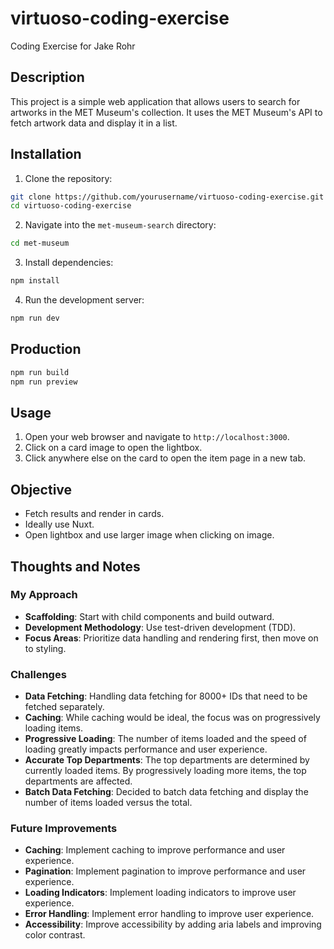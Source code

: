 # virtuoso-coding-exercise
Coding Exercise for Jake Rohr

## Description

This project is a simple web application that allows users to search for artworks in the MET Museum's collection. It uses the MET Museum's API to fetch artwork data and display it in a list.

## Installation

1. Clone the repository:

```bash
git clone https://github.com/yourusername/virtuoso-coding-exercise.git
cd virtuoso-coding-exercise
```

2. Navigate into the `met-museum-search` directory:

```bash
cd met-museum
```

3. Install dependencies:

```bash
npm install
```

4. Run the development server:

```bash
npm run dev
```

## Production

```bash
npm run build
npm run preview
```

## Usage

1. Open your web browser and navigate to `http://localhost:3000`.
2. Click on a card image to open the lightbox.
3. Click anywhere else on the card to open the item page in a new tab.

## Objective
- Fetch results and render in cards.
- Ideally use Nuxt.
- Open lightbox and use larger image when clicking on image.

## Thoughts and Notes

### My Approach
- **Scaffolding**: Start with child components and build outward.
- **Development Methodology**: Use test-driven development (TDD).
- **Focus Areas**: Prioritize data handling and rendering first, then move on to styling.

### Challenges
- **Data Fetching**: Handling data fetching for 8000+ IDs that need to be fetched separately.
- **Caching**: While caching would be ideal, the focus was on progressively loading items.
- **Progressive Loading**: The number of items loaded and the speed of loading greatly impacts performance and user experience.
- **Accurate Top Departments**: The top departments are determined by currently loaded items. By progressively loading more items, the top departments are affected.
- **Batch Data Fetching**: Decided to batch data fetching and display the number of items loaded versus the total.

### Future Improvements
- **Caching**: Implement caching to improve performance and user experience.
- **Pagination**: Implement pagination to improve performance and user experience.
- **Loading Indicators**: Implement loading indicators to improve user experience.
- **Error Handling**: Implement error handling to improve user experience.
- **Accessibility**: Improve accessibility by adding aria labels and improving color contrast.
